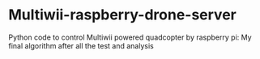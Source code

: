# Multiwii-raspberry-drone-server
Python code to control Multiwii powered quadcopter by raspberry pi:
   My final algorithm after all the test and analysis
